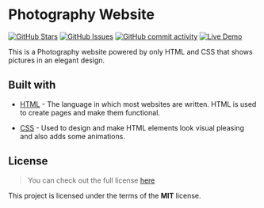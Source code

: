 # Photography Website

[![GitHub Stars](https://img.shields.io/github/stars/tevin-otieno/photography-website.svg)](https://github.com/tevin-otieno/photography-website/stargazers) [![GitHub Issues](https://img.shields.io/github/issues/tevin-otieno/photography-website.svg)](https://github.com/tevin-otieno/photography-website) [![GitHub commit activity](https://img.shields.io/github/commit-activity/w/tevin-otieno/photography-website.svg)](https://github.com/tevin-otieno/photography-website/commits/main) [![Live Demo](https://img.shields.io/website/PROTOCOL/URLREST.svg)](https://tevin-otieno.github.io/photography-website/indexs.html)

This is a Photography website powered by only HTML and CSS that shows pictures in an elegant design.

## Built with

- [HTML](https://html.com) - The language in which most websites are written. HTML is used to create pages and make them functional.

- [CSS](https://css-tricks.com) - Used to design and make HTML elements look visual pleasing and also adds some animations.

## License

>You can check out the full license [here](https://github.com/IgorAntun/node-chat/blob/master/LICENSE)

This project is licensed under the terms of the **MIT** license.

